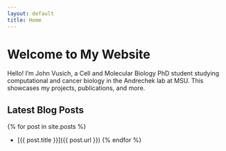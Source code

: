 ```yaml
---
layout: default
title: Home
---
```


# Welcome to My Website

Hello! I’m John Vusich, a Cell and Molecular Biology PhD student
studying computational and cancer biology in the Andrechek lab at MSU.
This showcases my projects, publications, and more.

## Latest Blog Posts

{% for post in site.posts %}
- [{{ post.title }}]({{ post.url }})
{% endfor %}
